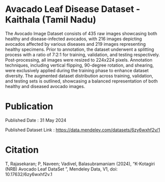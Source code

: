 # Avacado Leaf Disease Dataset - Kaithala (Tamil Nadu)

The Avocado Image Dataset consists of 435 raw images showcasing both healthy and disease-infected avocados, with 216 images depicting avocados affected by various diseases and 219 images representing healthy specimens. Prior to annotation, the dataset underwent a splitting process with a ratio of 7:2:1 for training, validation, and testing respectively. Post-processing, all images were resized to 224x224 pixels. Annotation techniques, including vertical flipping, 90-degree rotation, and shearing, were exclusively applied during the training phase to enhance dataset diversity. The augmented dataset distribution across training, validation, and testing sets is outlined, showcasing a balanced representation of both healthy and diseased avocado images.




# Publication

Published Date : 31 May 2024

Published Dataset Link : https://data.mendeley.com/datasets/6zy6wxhf2v/1

# Citation

T, Rajasekaran; P, Naveen; Vadivel, Balasubramaniam (2024), “K-Kotagiri (NRB) Avocado Leaf DataSet ”, Mendeley Data, V1, doi: 10.17632/6zy6wxhf2v.1
